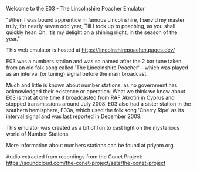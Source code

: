 Welcome to the E03 - The Lincolnshire Poacher Emulator

"When I was bound apprentice in famous Lincolnshire,
I serv'd my master truly, for nearly seven odd year,
Till I took up to poaching, as you shall quickly hear.
Oh, 'tis my delight on a shining night, in the season of the year."

This web emulator is hosted at https://lincolnshirepoacher.pages.dev/ 

E03 was a numbers station and was so named after the 2 bar tune taken from an old folk song called 'The Lincolnshire Poacher' - which was played as an interval (or tuning) signal before the main broadcast.

Much and little is known about number stations, as no government has acknowledged their existence or operation. What we think we know about E03 is that at one time it broadcasted from RAF Akrotiri in Cyprus and stopped transmissions around July 2008. E03 also had a sister station in the southern hemisphere, E03a, which used the folk song 'Cherry Ripe' as its interval signal and was last reported in December 2009.

This emulator was created as a bit of fun to cast light on the mysterious world of Number Stations.

More information about numbers stations can be found at priyom.org.

Audio extracted from recordings from the Conet Project: https://soundcloud.com/the-conet-project/sets/the-conet-project
